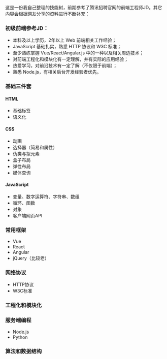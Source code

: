 这是一份我自己整理的技能树，前期参考了腾讯招聘官网的前端工程师JD。其它内容会根据网友分享的资料进行不断补充：

### 初级前端参考JD：
- 本科及以上学历，2年以上 Web 前端相关工作经验；
- JavaScript 基础扎实，熟悉 HTTP 协议和 W3C 标准；
- 至少熟练掌握 Vue/React/Angular.js 中的一种以及相关周边技术；
- 对前端工程化和模块化有一定理解，并有实际的应用经验；
- 热爱学习，对前沿技术有一定了解（不仅限于前端）；
- 熟悉 Node.js，有相关后台开发经验者优先。

### 基础三件套

#### HTML
- 基础标签
- 语义化

#### CSS
- 动画
- 选择器（简易和属性）
- 伪类与拟元素
- 盒子布局
- 弹性布局
- 媒体查询

#### JavaScript
- 变量、数字运算符、字符串、数组
- 循环、函数
- 对象
- 客户端网页API

### 常用框架
- Vue
- React
- Angular
- jQuery（比较老）

### 网络协议
- HTTP协议
- W3C标准

### 工程化和模块化


### 服务端编程
- Node.js
- Python

### 算法和数据结构

